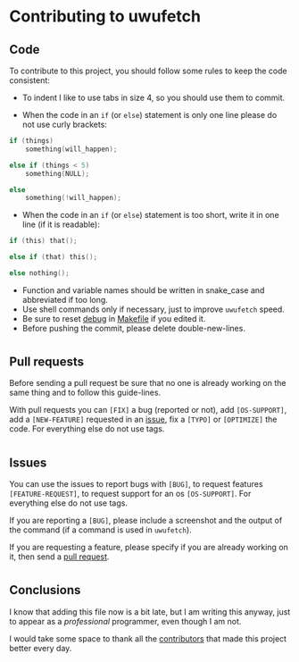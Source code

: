# Contributing to uwufetch

## Code

To contribute to this project, you should follow some rules to keep the code consistent:
- To indent I like to use tabs in size 4, so you should use them to commit.

- When the code in an `if` (or `else`) statement is only one line please do not use curly brackets: 
```c
if (things)
	something(will_happen);

else if (things < 5)
	something(NULL);

else
	something(!will_happen);
```

- When the code in an `if` (or `else`) statement is too short, write it in one line (if it is readable):
```c
if (this) that();

else if (that) this();

else nothing();
```

- Function and variable names should be written in snake_case and abbreviated if too long.
- Use shell commands only if necessary, just to improve `uwufetch` speed.
- Be sure to reset [debug](https://github.com/TheDarkBug/uwufetch/blob/8205a8cad7e728628a26441969911d5f384132d7/Makefile#L14) in [Makefile](https://github.com/TheDarkBug/uwufetch/blob/main/Makefile) if you edited it.
- Before pushing the commit, please delete double-new-lines.

#
## Pull requests

Before sending a pull request be sure that no one is already working on the same thing and to follow this guide-lines.

With pull requests you can `[FIX]` a bug (reported or not), add `[OS-SUPPORT]`, add a `[NEW-FEATURE]` requested in an [issue](https://github.com/TheDarkBug/uwufetch/blob/main/CONTRIBUTING.md#issues), fix a `[TYPO]` or `[OPTIMIZE]` the code. For everything else do not use tags.

#
## Issues

You can use the issues to report bugs with `[BUG]`, to request features `[FEATURE-REQUEST]`, to request support for an os `[OS-SUPPORT]`. For everything else do not use tags.

If you are reporting a `[BUG]`, please include a screenshot and the output of the command (if a command is used in `uwufetch`).

If you are requesting a feature, please specify if you are already working on it, then send a [pull request](https://github.com/TheDarkBug/uwufetch/blob/main/CONTRIBUTING.md#pull-requests).

#
## Conclusions

I know that adding this file now is a bit late, but I am writing this anyway, just to appear as a *professional* programmer, even though I am not.

I would take some space to thank all the [contributors](https://github.com/TheDarkBug/uwufetch/graphs/contributors) that made this project better every day.